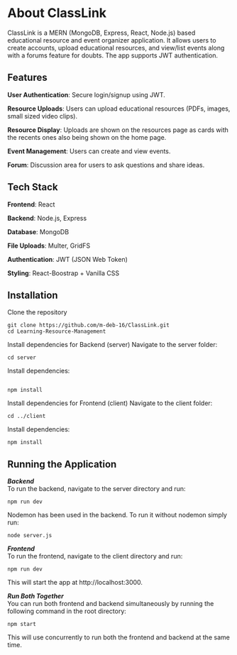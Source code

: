 # About ClassLink

ClassLink is a MERN (MongoDB, Express, React, Node.js) based educational resource and event organizer application. It allows users to create accounts, upload educational resources, and view/list events along with a forums feature for doubts. The app supports JWT authentication.

## Features

**User Authentication**: Secure login/signup using JWT.

**Resource Uploads**: Users can upload educational resources (PDFs, images, small sized video clips).

**Resource Display**: Uploads are shown on the resources page as cards with the recents ones also being shown on the home page.

**Event Management**: Users can create and view events.

**Forum**: Discussion area for users to ask questions and share ideas.

## Tech Stack

**Frontend**: React

**Backend**: Node.js, Express

**Database**: MongoDB

**File Uploads**: Multer, GridFS

**Authentication**: JWT (JSON Web Token)

**Styling**: React-Boostrap + Vanilla CSS

## Installation

Clone the repository

```console
git clone https://github.com/m-deb-16/ClassLink.git
cd Learning-Resource-Management
```

Install dependencies for Backend (server)
Navigate to the server folder:

```console
cd server
```

Install dependencies:

```console

npm install
```

Install dependencies for Frontend (client)
Navigate to the client folder:

```console
cd ../client
```

Install dependencies:

```console
npm install
```

## Running the Application

**_Backend_**\
To run the backend, navigate to the server directory and run:

```console
npm run dev
```

Nodemon has been used in the backend. To run it without nodemon simply run:

```console
node server.js
```

**_Frontend_**\
To run the frontend, navigate to the client directory and run:

```console
npm run dev
```

This will start the app at http://localhost:3000.

**_Run Both Together_**\
You can run both frontend and backend simultaneously by running the following command in the root directory:

```console
npm start
```

This will use concurrently to run both the frontend and backend at the same time.
